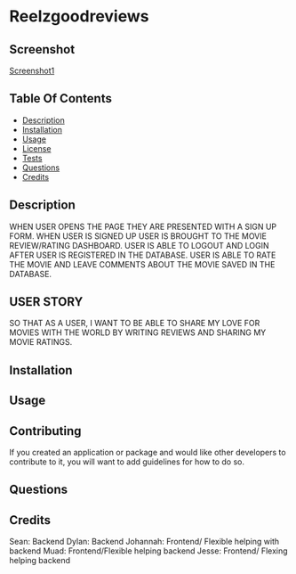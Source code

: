 # Reelzgoodreviews

## Screenshot

[Screenshot1]()

 ## Table Of Contents
  - [Description](#description)
  - [Installation](#installation)
  - [Usage](#usage)
  - [License](#license)
  - [Tests](#tests)
  - [Questions](#questions)
  - [Credits](#credits)

## Description
WHEN USER OPENS THE PAGE THEY ARE PRESENTED WITH A SIGN UP FORM. WHEN USER IS SIGNED UP USER IS BROUGHT TO THE MOVIE REVIEW/RATING DASHBOARD. USER IS ABLE TO LOGOUT AND LOGIN AFTER USER IS REGISTERED IN THE DATABASE. USER IS ABLE TO RATE THE MOVIE AND LEAVE COMMENTS ABOUT THE MOVIE SAVED IN THE DATABASE. 

## USER STORY
SO THAT AS A USER,
I WANT TO BE ABLE TO SHARE MY LOVE FOR MOVIES WITH THE WORLD BY WRITING REVIEWS AND SHARING MY MOVIE RATINGS. 

## Installation

## Usage


## Contributing
If you created an application or package and would like other developers to contribute to it, you will want to add guidelines for how to do so. 

## Questions

## Credits
Sean: Backend
Dylan: Backend
Johannah: Frontend/ Flexible helping with backend
Muad: Frontend/Flexible helping backend
Jesse: Frontend/ Flexing helping backend

